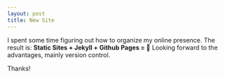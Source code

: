 ```yaml
---
layout: post
title: New Site
---
```


I spent some time figuring out how to organize my online presence. The result is:
**Static Sites + Jekyll + Github Pages = 🎉**
Looking forward to the advantages, mainly version control.

Thanks!

